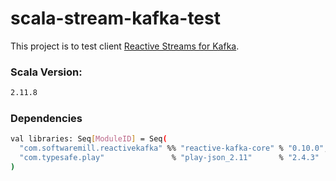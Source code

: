 # scala-stream-kafka-test
This project is to test client [Reactive Streams for Kafka](https://github.com/akka/reactive-kafka).


### Scala Version: 

```sh
2.11.8
```

### Dependencies
```sh
val libraries: Seq[ModuleID] = Seq(
  "com.softwaremill.reactivekafka" %% "reactive-kafka-core" % "0.10.0",
  "com.typesafe.play"               % "play-json_2.11"      % "2.4.3"
)
```

